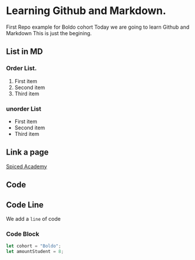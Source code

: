 # Learning Github and Markdown.
First Repo example for Boldo cohort
Today we are going to learn Github and Markdown
This is just the begining.

## List in MD

### Order List.
  1. First item
  2. Second item
  3. Third item

### unorder List
  - First item
  - Second item
  - Third item

## Link a page

[Spiced Academy](https://www.spiced-academy.com/en)


## Code

## Code Line

We add a `line` of code

###  Code Block
```js
let cohort = "Boldo";
let amountStudent = 8;
```
